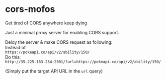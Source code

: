 # cors-mofos
Get tired of CORS anywhere keep dying

Just a minimal proxy server for enabling CORS support.  

Deloy the server & make CORS request as following:  
Instead of  
```https://pokeapi.co/api/v2/ability/150/```  
Do this:  
```http://35.225.163.234:2301/?url=https://pokeapi.co/api/v2/ability/150/```  

(Simply put the target API URL in the ```url``` query)
